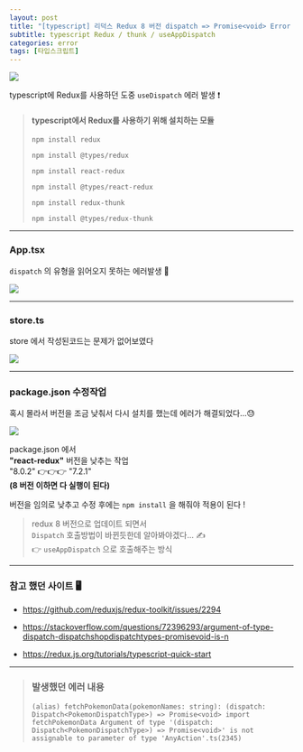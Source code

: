 ```yaml
---
layout: post
title: "[typescript] 리덕스 Redux 8 버전 dispatch => Promise<void> Error - ts(2345)"
subtitle: typescript Redux / thunk / useAppDispatch
categories: error
tags: [타입스크립트]
---
```


![](https://velog.velcdn.com/images/-__-/post/acfaec19-38ab-4f94-8c8b-8b9710725fe6/image.png)

typescript에 Redux를 사용하던 도중 `useDispatch` 에러 발생 ❗

> #### typescript에서 Redux를 사용하기 위해 설치하는 모듈
>
> `npm install redux`
>
> `npm install @types/redux`
>
> `npm install react-redux`
>
> `npm install @types/react-redux`
>
> `npm install redux-thunk`
>
> `npm install @types/redux-thunk`

---

### App.tsx

`dispatch` 의 유형을 읽어오지 못하는 에러발생 💫

![](https://velog.velcdn.com/images/-__-/post/b7ac79a8-2abc-4b65-8283-5de0ae42b55d/image.png)

---

### store.ts

store 에서 작성된코드는 문제가 없어보였다

![](https://velog.velcdn.com/images/-__-/post/fec5be63-9c19-4d72-bfff-8631db96abfd/image.png)

---

### package.json 수정작업

혹시 몰라서 버전을 조금 낮춰서 다시 설치를 했는데
에러가 해결되었다...😓

![](https://velog.velcdn.com/images/-__-/post/a7b6d83e-67ff-4f6e-bab0-27b0ca556225/image.png)

package.json 에서<br>
**"react-redux"** 버전을 낮추는 작업<br>
"8.0.2" 👉👉👉 "7.2.1"<br>
**(8 버전 이하면 다 실행이 된다)**<br>

버전을 임의로 낮추고 수정 후에는 `npm install` 을 해줘야 적용이 된다 !

> redux 8 버전으로 업데이트 되면서 <br>
> `Dispatch` 호출방법이 바뀐듯한데 알아봐야겠다... ✍<br>
> 👉 `useAppDispatch` 으로 호출해주는 방식

---

### 참고 했던 사이트 🖥

- <https://github.com/reduxjs/redux-toolkit/issues/2294>

- <https://stackoverflow.com/questions/72396293/argument-of-type-dispatch-dispatchshopdispatchtypes-promisevoid-is-n>

- <https://redux.js.org/tutorials/typescript-quick-start>

---

> ### 발생했던 에러 내용
>
> `(alias) fetchPokemonData(pokemonNames: string): (dispatch: Dispatch<PokemonDispatchType>) => Promise<void> import fetchPokemonData Argument of type '(dispatch: Dispatch<PokemonDispatchType>) => Promise<void>' is not assignable to parameter of type 'AnyAction'.ts(2345)`
